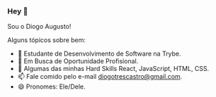 ### Hey 👋
Sou o Diogo Augusto! 

Alguns tópicos sobre bem:

- 🌱 Estudante de Desenvolvimento de Software na Trybe.
- 🔭 Em Busca de Oportunidade Profisional.
- :rocket: Algumas das minhas Hard Skills React, JavaScript, HTML, CSS.
- 📫 Fale comido pelo e-mail diogotrescastro@gmail.com.
- 😄 Pronomes: Ele/Dele.
